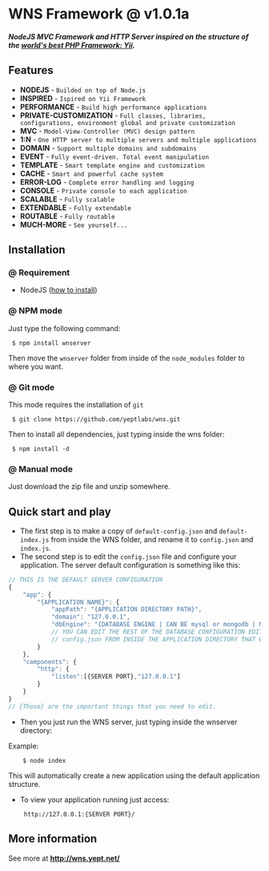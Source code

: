 WNS Framework @ v1.0.1a
========
##### NodeJS MVC Framework and HTTP Server inspired on the structure of the [world's best PHP Framework: Yii](http://yiiframework.com).


## Features

 - **NODEJS** - `Builded on top of Node.js`
 - **INSPIRED** - `Ispired on Yii Framework`
 - **PERFORMANCE** - `Build high performance applications`
 - **PRIVATE-CUSTOMIZATION** - `Full classes, libraries, configurations, environment global and private customization`
 - **MVC** - `Model-View-Controller (MVC) design pattern`
 - **1:N** - `One HTTP server to multiple servers and multiple applications`
 - **DOMAIN** - `Support multiple domains and subdomains`
 - **EVENT** - `Fully event-driven. Total event manipulation`
 - **TEMPLATE** - `Smart template engine and customization`
 - **CACHE** - `Smart and powerful cache system`
 - **ERROR-LOG** - `Complete error handling and logging`
 - **CONSOLE** - `Private console to each application`
 - **SCALABLE** - `Fully scalable`
 - **EXTENDABLE** - `Fully extendable`
 - **ROUTABLE** - `Fully routable`
 - **MUCH-MORE** - `See yourself...`

## Installation

### @ Requirement

 * NodeJS ([how to install](https://github.com/joyent/node))

### @ NPM mode

 Just type the following command:

     $ npm install wnserver

 Then move the `wnserver` folder from inside of the `node_modules` folder to where you want.

### @ Git mode

 This mode requires the installation of `git`

     $ git clone https://github.com/yeptlabs/wns.git

 Then to install all dependencies, just typing inside the wns folder:
 
     $ npm install -d

### @ Manual mode

 Just download the zip file and unzip somewhere.

## Quick start and play

 * The first step is to make a copy of `default-config.json` and `default-index.js` from inside the WNS folder, and rename it to `config.json` and `index.js`.
 * The second step is to edit the `config.json` file and configure your application. The server default configuration is something like this:
```js
// THIS IS THE DEFAULT SERVER CONFIGURATION
{
	"app": {
		"{APPLICATION NAME}": {
			"appPath": "{APPLICATION DIRECTORY PATH}",
			"domain": "127.0.0.1",
			"dbEngine": "{DATABASE ENGINE | CAN BE mysql or mongodb | NULL if no database engine}"
			// YOU CAN EDIT THE REST OF THE DATABASE CONFIGURATION EDITING THE FILE
			// config.json FROM INSIDE THE APPLICATION DIRECTORY THAT WILL BE CREATED.
		}
	},
	"components": {
		"http": {
			"listen":[{SERVER PORT},"127.0.0.1"]
		}
	}
}
// {Those} are the important things that you need to edit.
```

* Then you just run the WNS server, just typing inside the wnserver directory:

 Example:
 
		$ node index
   
 This will automatically create a new application using the default application structure.


 * To view your application running just access:

		http://127.0.0.1:{SERVER PORT}/

## More information

 See more at **http://wns.yept.net/**
